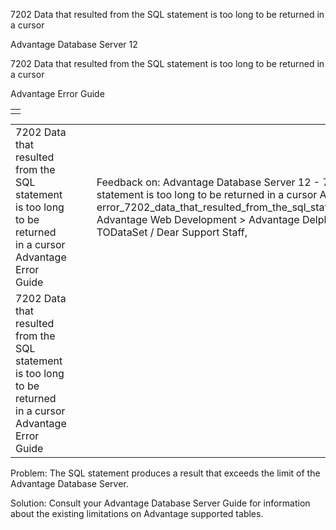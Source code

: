 7202 Data that resulted from the SQL statement is too long to be returned in a cursor




Advantage Database Server 12  

7202 Data that resulted from the SQL statement is too long to be returned in a cursor

Advantage Error Guide

|  |
| --- |
|  |

|  |  |  |  |  |
| --- | --- | --- | --- | --- |
| 7202 Data that resulted from the SQL statement is too long to be returned in a cursor  Advantage Error Guide |  |  | Feedback on: Advantage Database Server 12 - 7202 Data that resulted from the SQL statement is too long to be returned in a cursor Advantage Error Guide error\_7202\_data\_that\_resulted\_from\_the\_sql\_statement\_is\_too\_long\_to\_be\_returned\_in\_a\_cursor Advantage Web Development > Advantage Delphi OData Client > Delphi OData Components > TODataSet / Dear Support Staff, |  |
| 7202 Data that resulted from the SQL statement is too long to be returned in a cursor  Advantage Error Guide |  |  |  |  |

Problem: The SQL statement produces a result that exceeds the limit of the Advantage Database Server.

Solution: Consult your Advantage Database Server Guide for information about the existing limitations on Advantage supported tables.